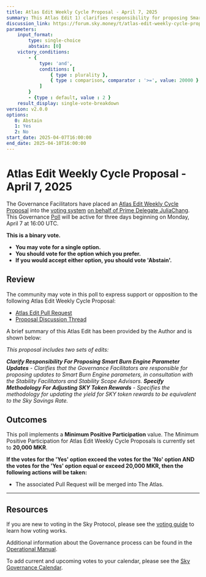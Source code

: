 ```yaml
---
title: Atlas Edit Weekly Cycle Proposal - April 7, 2025
summary: This Atlas Edit 1) clarifies responsibility for proposing Smart Burn Engine parameter updates and 2) specifies a methodology for adjusting SKY token rewards.
discussion_link: https://forum.sky.money/t/atlas-edit-weekly-cycle-proposal-week-of-april-7-2025/26232
parameters:
    input_format:
        type: single-choice
        abstain: [0]
    victory_conditions:
        - {
            type: 'and',
            conditions: [
                { type : plurality },
                { type : comparison, comparator : '>=', value: 20000 }
            ]
        }
        - {type : default, value : 2 }
    result_display: single-vote-breakdown
version: v2.0.0
options:
   0: Abstain
   1: Yes
   2: No
start_date: 2025-04-07T16:00:00
end_date: 2025-04-10T16:00:00
---
```

# Atlas Edit Weekly Cycle Proposal - April 7, 2025

The Governance Facilitators have placed an [Atlas Edit Weekly Cycle Proposal](https://sky-atlas.powerhouse.io/#A.1.9.2_Atlas_Edit_Weekly_Cycle-4a8ad9ad-5c5d-4994-9b46-f04c0e61ce59|0db30308) into the [voting system](https://vote.makerdao.com/polling) [on behalf of Prime Delegate JuliaChang](http://forum.sky.money/t/atlas-edit-weekly-cycle-proposal-week-of-april-7-2025/26232/3). This Governance [Poll](https://sky-atlas.powerhouse.io/#A.1.9.2_Atlas_Edit_Weekly_Cycle-4a8ad9ad-5c5d-4994-9b46-f04c0e61ce59%7C0db30308) will be active for three days beginning on Monday, April 7 at 16:00 UTC.

**This is a binary vote.**

- **You may vote for a single option.**
- **You should vote for the option which you prefer.**
- **If you would accept either option, you should vote 'Abstain'.**

## Review

The community may vote in this poll to express support or opposition to the following Atlas Edit Weekly Cycle Proposal:

- [Atlas Edit Pull Request](https://github.com/makerdao/next-gen-atlas/pull/84)
- [Proposal Discussion Thread](https://forum.sky.money/t/atlas-edit-weekly-cycle-proposal-week-of-april-7-2025/26232)

A brief summary of this Atlas Edit has been provided by the Author and is shown below:

_This proposal includes two sets of edits:_

_**Clarify Responsibility For Proposing Smart Burn Engine Parameter Updates** - Clarifies that the Governance Facilitators are responsible for proposing updates to Smart Burn Engine parameters, in consultation with the Stability Facilitators and Stability Scope Advisors._
_**Specify Methodology For Adjusting SKY Token Rewards** - Specifies the methodology for updating the yield for SKY token rewards to be equivalent to the Sky Savings Rate._

## Outcomes

This poll implements a **Minimum Positive Participation** value. The Minimum Positive Participation for Atlas Edit Weekly Cycle Proposals is currently set to **20,000 MKR**.

**If the votes for the 'Yes' option exceed the votes for the 'No' option AND the votes for the 'Yes' option equal or exceed 20,000 MKR, then the following actions will be taken:**

- The associated Pull Request will be merged into The Atlas.

---

## Resources

If you are new to voting in the Sky Protocol, please see the [voting guide](https://manual.makerdao.com/governance/voting-in-makerdao/on-chain-governance) to learn how voting works.

Additional information about the Governance process can be found in the [Operational Manual](https://manual.makerdao.com).

To add current and upcoming votes to your calendar, please see the [Sky Governance Calendar](https://manual.makerdao.com/makerdao/calendars/governance-calendar).
